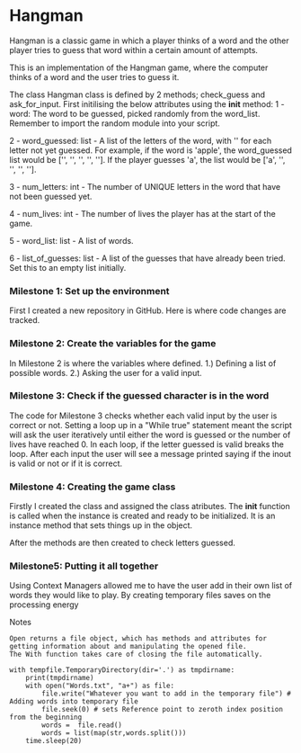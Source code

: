# Hangman
Hangman is a classic game in which a player thinks of a word and the other player tries to guess that word within a certain amount of attempts.

This is an implementation of the Hangman game, where the computer thinks of a word and the user tries to guess it. 

The class Hangman class is defined by 2 methods; check_guess and ask_for_input.
First initilising the below attributes using the __init__ method:
1 - word: The word to be guessed, picked randomly from the word_list. Remember to import the random module into your script.

2 - word_guessed: list - A list of the letters of the word, with '' for each letter not yet guessed. For example, if the word is 'apple', the word_guessed list would be ['', '', '', '', '']. If the player guesses 'a', the list would be ['a', '', '', '', ''].

3 - num_letters: int - The number of UNIQUE letters in the word that have not been guessed yet.

4 - num_lives: int - The number of lives the player has at the start of the game.

5 - word_list: list - A list of words.

6 - list_of_guesses: list - A list of the guesses that have already been tried. Set this to an empty list initially.


### Milestone 1: Set up the environment

First I created a new repository in GitHub. Here is where code changes are tracked.

### Milestone 2: Create the variables for the game

In Milestone 2 is where the variables where defined. 
        1.) Defining a list of possible words.
        2.) Asking the user for a valid input.

### Milestone 3: Check if the guessed character is in the word
The code for Milestone 3 checks whether each valid input by the user is correct or not.
Setting a loop up in a "While true" statement meant the script will ask the user iteratively until either the word is guessed or the number of lives have reached 0.
In each loop, if the letter guessed is valid breaks the loop.
After each input the user will see a message printed saying if the inout is valid or not or if it is correct.

### Milestone 4: Creating the game class
Firstly I created the class and assigned the  class atributes. The __init__ function is called when the instance is created and ready to be initialized. It is an instance method that sets things up in the object.

After the methods are then created to check letters guessed. 

### Milestone5: Putting it all together 
Using Context Managers allowed me to have the user add in their own list of words they would like to play.
By creating temporary files saves on the processing energy

Notes
```
Open returns a file object, which has methods and attributes for 
getting information about and manipulating the opened file.
The With function takes care of closing the file automatically.

with tempfile.TemporaryDirectory(dir='.') as tmpdirname:
    print(tmpdirname)
    with open("Words.txt", "a+") as file:
        file.write("Whatever you want to add in the temporary file") # Adding words into temporary file 
        file.seek(0) # sets Reference point to zeroth index position from the beginning
        words =  file.read()
        words = list(map(str,words.split()))
    time.sleep(20)
```
